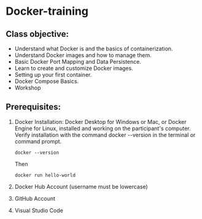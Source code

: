 # Docker-training

## Class objective:
  - Understand what Docker is and the basics of containerization.
  - Understand Docker images and how to manage them.
  - Basic Docker Port Mapping and Data Persistence.
  - Learn to create and customize Docker images. 
  - Setting up your first container.
  - Docker Compose Basics.
  - Workshop
    
## Prerequisites:

1. Docker Installation: Docker Desktop for Windows or Mac, or Docker Engine for Linux, installed and working on the participant's computer.
  Verify installation with the command docker --version in the terminal or command prompt.

    ```
    docker --version    
    ```
    Then
    ```
    docker run hello-world
    ```
2. Docker Hub Account (username must be lowercase)
3. GitHub Account
4. Visual Studio Code
